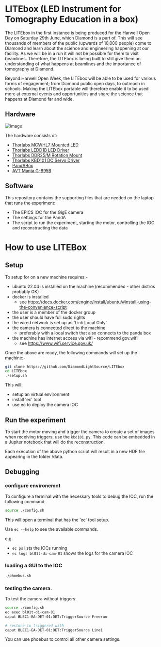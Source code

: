 # LITEbox (LED Instrument for Tomography Education in a box)

The LITEbox in the first instance is being produced for the Harwell Open Day on Saturday 29th June, which Diamond is a part of. This will see thousands of members of the public (upwards of 10,000 people) come to Diamond and learn about the science and engineering happening at our facility. As we will be in a run it will not be possible for them to visit beamlines. Therefore, the LITEbox is being built to still give them an understanding of what happens at beamlines and the importance of tomography at Diamond.

Beyond Harwell Open Week, the LITEbox will be able to be used for various forms of engagement; from Diamond public open days, to outreach in schools. Making the LITEbox portable will therefore enable it to be used more at external events and opportunities and share the science that happens at Diamond far and wide.

## Hardware

![image](https://github.com/DiamondLightSource/LITEbox/assets/101418278/c110fea4-164e-48e5-8794-8315de257c07)


The hardware consists of:

- [Thorlabs MCWHL7 Mounted LED](https://www.thorlabs.com/thorproduct.cfm?partnumber=MCWHL7)
- [Thorlabs LEDD1B LED Driver](https://www.thorlabs.com/thorproduct.cfm?partnumber=LEDD1B)
- [Thorlabs DDR25/M Rotation Mount](https://www.thorlabs.com/thorproduct.cfm?partnumber=DDR25/M)
- [Thorlabs KBD101 DC Servo Driver](https://www.thorlabs.com/thorproduct.cfm?partnumber=KBD101)
- [PandABox](https://quantumdetectors.com/products/pandabox/)
- [AVT Manta G-895B](https://www.alliedvision.com/en/camera-selector/detail/manta/g-895)

## Software

This repository contains the supporting files that are needed on the laptop that runs the experiment:

- The EPICS IOC for the GigE camera
- The settings for the PandA
- The script to run the experiment, starting the motor, controlling the IOC and reconstructing the data


# How to use LITEBox

## Setup

To setup for on a new machine requires:-

- ubuntu 22.04 is installed on the machine (recommended - other distros probably OK)
- docker is installed
  - see https://docs.docker.com/engine/install/ubuntu/#install-using-the-convenience-script
- the user is a member of the docker group
- the user should have full sudo rights
- the wired network is set up as 'Link Local Only'
- the camera is connected direct to the machine
  - preferably with a local switch that also connects to the panda box
- the machine has internet access via wifi - recommend gov.wifi
  - see https://www.wifi.service.gov.uk/

Once the above are ready, the following commands will set up the machine:-

```bash
git clone https://github.com/DiamondLightSource/LITEbox
cd LITEbox
./setup.sh
```

This will:
- setup an virtual environment
- install 'ec' tool
- use ec to deploy the camera IOC

## Run the experiment
To start the motor moving and trigger the camera to create a set of images when receiving triggers, use the `kbd101.py`. This code can be embedded in a Jupiter notebook that will do the reconstruction.

Each execution of the above python script will result in a new HDF file appearing in the folder /data.

## Debugging

### configure environemnt
To configure a terminal with the necessary tools to debug the IOC, run the following command:

```bash
source ./config.sh
```

This will open a terminal that has the 'ec' tool setup.

Use `ec --help` to see the available commands.

e.g.

- `ec ps` lists the IOCs running
- `ec logs bl01t-di-cam-01` shows the logs for the camera IOC

### loading a GUI to the IOC

```bash
./phoebus.sh
```

### testing the camera.

To test the camera without triggers:

```bash
source ./config.sh
ec exec bl01t-di-cam-01
caput BLEC1-EA-DET-01:DET:TriggerSource Freerun

# restore to triggered with
caput BLEC1-EA-DET-01:DET:TriggerSource Line1
```

You can use phoebus to control all other camera settings.

